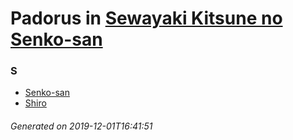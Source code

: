 # Padorus in [Sewayaki Kitsune no Senko-san](https://myanimelist.net/manga/111276/Sewayaki_Kitsune_no_Senko-san)

### S
* [Senko-san](https://github.com/shadow578/Padoru-Padoru/blob/master/table-of-contents/characters/Senkosan.md)
* [Shiro](https://github.com/shadow578/Padoru-Padoru/blob/master/table-of-contents/characters/Shiro.md)

###### Generated on 2019-12-01T16:41:51
